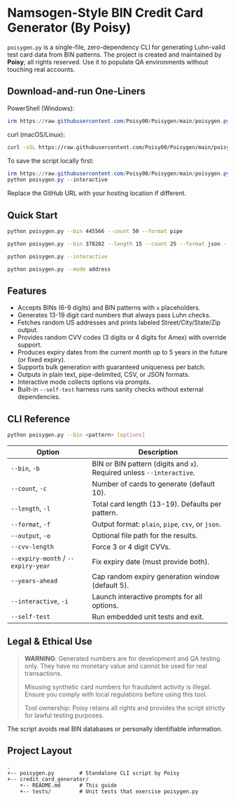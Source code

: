 # Namsogen-Style BIN Credit Card Generator (By Poisy)

`poisygen.py` is a single-file, zero-dependency CLI for generating Luhn-valid test card data from BIN patterns. The project is created and maintained by **Poisy**; all rights reserved. Use it to populate QA environments without touching real accounts.

## Download-and-run One-Liners

PowerShell (Windows):

```powershell
irm https://raw.githubusercontent.com/Poisy00/Poisygen/main/poisygen.py | python -
```

curl (macOS/Linux):

```bash
curl -sSL https://raw.githubusercontent.com/Poisy00/Poisygen/main/poisygen.py | python -
```

To save the script locally first:

```powershell
irm https://raw.githubusercontent.com/Poisy00/Poisygen/main/poisygen.py -OutFile poisygen.py
python poisygen.py --interactive
```

Replace the GitHub URL with your hosting location if different.

## Quick Start

```bash
python poisygen.py --bin 445566 --count 50 --format pipe
```

```bash
python poisygen.py --bin 378282 --length 15 --count 25 --format json --output amex.json
```

```bash
python poisygen.py --interactive
```

```bash
python poisygen.py --mode address
```

## Features

- Accepts BINs (6-9 digits) and BIN patterns with `x` placeholders.
- Generates 13-19 digit card numbers that always pass Luhn checks.
- Fetches random US addresses and prints labeled Street/City/State/Zip output.
- Provides random CVV codes (3 digits or 4 digits for Amex) with override support.
- Produces expiry dates from the current month up to 5 years in the future (or fixed expiry).
- Supports bulk generation with guaranteed uniqueness per batch.
- Outputs in plain text, pipe-delimited, CSV, or JSON formats.
- Interactive mode collects options via prompts.
- Built-in `--self-test` harness runs sanity checks without external dependencies.

## CLI Reference

```bash
python poisygen.py --bin <pattern> [options]
```

| Option | Description |
| ------ | ----------- |
| `--bin`, `-b` | BIN or BIN pattern (digits and `x`). Required unless `--interactive`. |
| `--count`, `-c` | Number of cards to generate (default 10). |
| `--length`, `-l` | Total card length (13-19). Defaults per pattern. |
| `--format`, `-f` | Output format: `plain`, `pipe`, `csv`, or `json`. |
| `--output`, `-o` | Optional file path for the results. |
| `--cvv-length` | Force 3 or 4 digit CVVs. |
| `--expiry-month` / `--expiry-year` | Fix expiry date (must provide both). |
| `--years-ahead` | Cap random expiry generation window (default 5). |
| `--interactive`, `-i` | Launch interactive prompts for all options. |
| `--self-test` | Run embedded unit tests and exit. |

## Legal & Ethical Use

> **WARNING**: Generated numbers are for development and QA testing only. They have no monetary value and cannot be used for real transactions.
>
> Misusing synthetic card numbers for fraudulent activity is illegal. Ensure you comply with local regulations before using this tool.
>
> Tool ownership: Poisy retains all rights and provides the script strictly for lawful testing purposes.

The script avoids real BIN databases or personally identifiable information.

## Project Layout

```
.
+-- poisygen.py        # Standalone CLI script by Poisy
+-- credit_card_generator/
    +-- README.md      # This guide
    +-- tests/         # Unit tests that exercise poisygen.py
```



